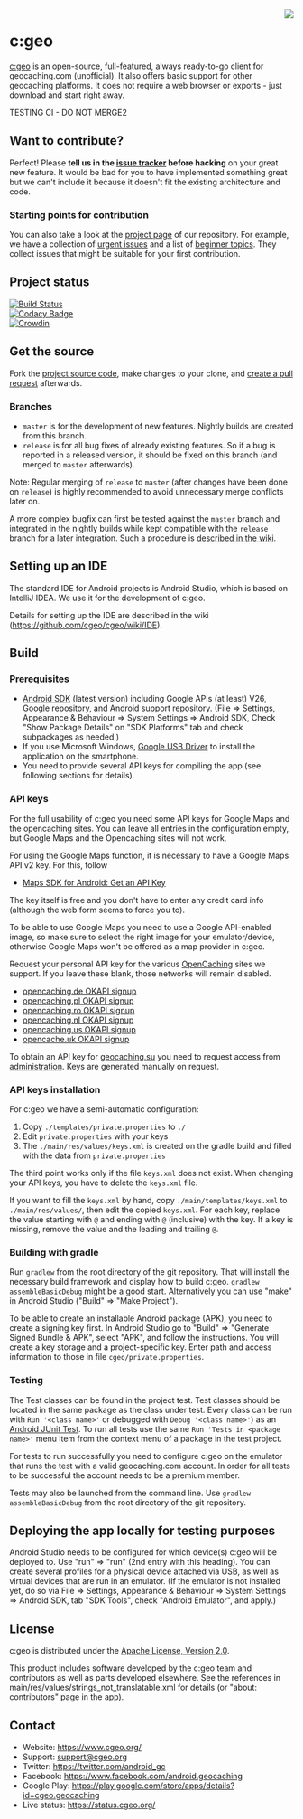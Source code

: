 <img align="right" src="main/res/mipmap-xxhdpi/ic_launcher_round.png">

# c:geo

[c:geo](https://www.cgeo.org/) is an open-source, full-featured, always ready-to-go client for geocaching.com (unofficial).
It also offers basic support for other geocaching platforms.
It does not require a web browser or exports - just download and start right away.

TESTING CI - DO NOT MERGE2

## Want to contribute?

Perfect! Please **tell us in the [issue tracker](https://github.com/cgeo/cgeo/issues) before hacking** on your great new feature.
It would be bad for you to have implemented something great but we can't include it because it doesn't fit the existing architecture and code.

### Starting points for contribution

You can also take a look at the [project page](https://github.com/cgeo/cgeo/projects) of our repository.
For example, we have a collection of [urgent issues](https://github.com/cgeo/cgeo/projects/6) and a list of [beginner topics](https://github.com/cgeo/cgeo/projects/7).
They collect issues that might be suitable for your first contribution.

## Project status

[![Build Status](https://ci.cgeo.org/job/cgeo%20continuous%20integration/badge/icon)](https://ci.cgeo.org/job/cgeo%20continuous%20integration/)<br>
[![Codacy Badge](https://api.codacy.com/project/badge/grade/3256314c8ba8457b9639bd2d4f4e7c91)](https://www.codacy.com/app/cgeo/cgeo)<br>
[![Crowdin](https://badges.crowdin.net/cgeo/localized.svg)](https://crowdin.com/project/cgeo)

## Get the source

Fork the [project source code](https://github.com/cgeo/cgeo), make changes to your clone, and [create a pull request](https://docs.github.com/en/free-pro-team@latest/github/collaborating-with-issues-and-pull-requests/about-pull-requests) afterwards.

### Branches

- `master` is for the development of new features. Nightly builds are created from this branch.
- `release` is for all bug fixes of already existing features. So if a bug is reported in a released version, it should be fixed on this branch (and merged to `master` afterwards).

Note: Regular merging of `release` to `master` (after changes have been done on `release`) is highly recommended to avoid unnecessary merge conflicts later on.

A more complex bugfix can first be tested against the `master` branch and integrated in the nightly builds while kept compatible with the `release` branch for a later integration.
Such a procedure is [described in the wiki](https://github.com/cgeo/cgeo/wiki/How-to-get-a-bug-fix-into-the-release).

## Setting up an IDE

The standard IDE for Android projects is Android Studio, which is based on IntelliJ IDEA.
We use it for the development of c:geo.

Details for setting up the IDE are described in the wiki (https://github.com/cgeo/cgeo/wiki/IDE).

## Build

### Prerequisites

- [Android SDK](https://developer.android.com/studio) (latest version) including Google APIs (at least) V26, Google repository, and Android support repository. (File => Settings, Appearance & Behaviour => System Settings => Android SDK, Check "Show Package Details" on "SDK Platforms" tab and check subpackages as needed.)
- If you use Microsoft Windows, [Google USB Driver](https://developer.android.com/sdk/win-usb.html) to install the application on the smartphone.
- You need to provide several API keys for compiling the app (see following sections for details).

### API keys

For the full usability of c:geo you need some API keys for Google Maps and the opencaching sites.
You can leave all entries in the configuration empty, but Google Maps and the Opencaching sites will not work.

For using the Google Maps function, it is necessary to have a Google Maps API v2 key. For this, follow
* [Maps SDK for Android: Get an API Key](https://developers.google.com/maps/documentation/android-sdk/get-api-key)

The key itself is free and you don't have to enter any credit card info (although the web form seems to force you to).

To be able to use Google Maps you need to use a Google API-enabled image, so make sure to select the right image for your emulator/device, otherwise Google Maps won't be offered as a map provider in c:geo.

Request your personal API key for the various [OpenCaching](https://www.opencaching.eu/) sites we support.
If you leave these blank, those networks will remain disabled.
* [opencaching.de OKAPI signup](https://www.opencaching.de/okapi/signup.html)
* [opencaching.pl OKAPI signup](https://opencaching.pl/okapi/signup.html)
* [opencaching.ro OKAPI signup](https://www.opencaching.ro/okapi/signup.html)
* [opencaching.nl OKAPI signup](https://www.opencaching.nl/okapi/signup.html)
* [opencaching.us OKAPI signup](https://www.opencaching.us/okapi/signup.html)
* [opencache.uk OKAPI signup](https://opencache.uk/okapi/signup.html)

To obtain an API key for [geocaching.su](https://geocaching.su/) you need to request access from [administration](https://geocaching.su/?pn=1).
Keys are generated manually on request.

### API keys installation

For c:geo we have a semi-automatic configuration:
1. Copy `./templates/private.properties` to `./`
2. Edit `private.properties` with your keys
3. The `./main/res/values/keys.xml` is created on the gradle build and filled with the data from `private.properties`

The third point works only if the file `keys.xml` does not exist.
When changing your API keys, you have to delete the `keys.xml` file.

If you want to fill the `keys.xml` by hand, copy `./main/templates/keys.xml` to `./main/res/values/`, then edit the copied `keys.xml`.
For each key, replace the value starting with `@` and ending with `@` (inclusive) with the key.
If a key is missing, remove the value and the leading and trailing `@`.

### Building with gradle

Run `gradlew` from the root directory of the git repository.
That will install the necessary build framework and display how to build c:geo.
`gradlew assembleBasicDebug` might be a good start.
Alternatively you can use "make" in Android Studio ("Build" => "Make Project").

To be able to create an installable Android package (APK), you need to create a signing key first.
In Android Studio go to "Build" => "Generate Signed Bundle & APK", select "APK", and follow the instructions.
You will create a key storage and a project-specific key.
Enter path and access information to those in file `cgeo/private.properties`.

### Testing

The Test classes can be found in the project test.
Test classes should be located in the same package as the class under test.
Every class can be run with `Run '<class name>'` or debugged with `Debug '<class name>'`) as an [Android JUnit Test](https://developer.android.com/training/testing/fundamentals.html).
To run all tests use the same `Run 'Tests in <package name>'` menu item from the context menu of a package in the test project.

For tests to run successfully you need to configure c:geo on the emulator that runs the test with a valid geocaching.com account.
In order for all tests to be successful the account needs to be a premium member.

Tests may also be launched from the command line.
Use `gradlew assembleBasicDebug` from the root directory of the git repository.

## Deploying the app locally for testing purposes

Android Studio needs to be configured for which device(s) c:geo will be deployed to. Use "run" => "run" (2nd entry with this heading).
You can create several profiles for a physical device attached via USB, as well as virtual devices that are run in an emulator.
(If the emulator is not installed yet, do so via File => Settings, Appearance & Behaviour => System Settings => Android SDK, tab "SDK Tools", check "Android Emulator", and apply.)

## License

c:geo is distributed under the [Apache License, Version 2.0](https://www.apache.org/licenses/LICENSE-2.0).

This product includes software developed by the c:geo team and contributors as well as parts developed elsewhere.
See the references in main/res/values/strings_not_translatable.xml for details (or "about: contributors" page in the app).

## Contact

- Website: https://www.cgeo.org/
- Support: support@cgeo.org
- Twitter: https://twitter.com/android_gc
- Facebook: https://www.facebook.com/android.geocaching
- Google Play: https://play.google.com/store/apps/details?id=cgeo.geocaching
- Live status: https://status.cgeo.org/
